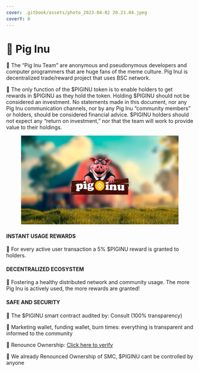 ```yaml
---
cover: .gitbook/assets/photo_2023-04-02 20.21.04.jpeg
coverY: 0
---
```


# 🐷 Pig Inu

🐷 The “Pig Inu Team” are anonymous and pseudonymous developers and computer programmers that are huge fans of the meme culture. Pig Inul is decentralized trade/reward project that uses BSC network.

🐷 The only function of the $PIGINU token is to enable holders to get rewards in $PIGINU as they hold the token. Holding $PIGINU should not be considered an investment. No statements made in this document, nor any Pig Inu communication channels, nor by any Pig Inu “community members” or holders, should be considered financial advice. $PIGINU holders should not expect any “return on investment,” nor that the team will work to provide value to their holdings.

<figure><img src=".gitbook/assets/photo_2023-04-02 20.21.04.jpeg" alt=""><figcaption></figcaption></figure>

#### INSTANT USAGE REWARDS

🐷 For every active user transaction a 5% $PIGINU reward is granted to holders.

#### DECENTRALIZED ECOSYSTEM

🐷 Fostering a healthy distributed network and community usage. The more Pig Inu is actively used, the more rewards are granted!

#### SAFE AND SECURITY

🐷 The $PIGINU smart contract audited by: Consult (100% transparency)

🐷 Marketing wallet, funding wallet, burn times: everything is transparent and informed to the community

🐷 Renounce Ownership: [Click here to verify](https://pig-inu.com)

🐷 We already Renounced Ownership of SMC, $PIGINU cant be controlled by anyone









